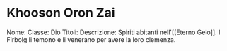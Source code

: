 # Khooson Oron Zai
Nome: 
Classe: Dio
Titoli: 
Descrizione: Spiriti abitanti nell'[[Eterno Gelo]]. I Firbolg li temono e li venerano per avere la loro clemenza.